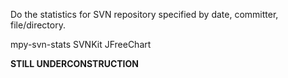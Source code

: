 Do the statistics for SVN repository specified by
date, committer, file/directory.

mpy-svn-stats
SVNKit
JFreeChart

**STILL UNDERCONSTRUCTION**